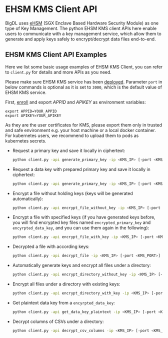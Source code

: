 # EHSM KMS Client API

BigDL uses [eHSM](https://github.com/intel/ehsm/) (SGX Enclave Based Hardware Security Module) as one type of Key Management. The python EHSM KMS client APIs here enable users to communicate with a key management service, which allow them to generate and apply keys safely to encrypt/decrypt data files end-to-end.


## EHSM KMS Client API Examples

Here we list some basic usage examples of EHSM KMS Client, you can refer to `client.py` for details and more APIs as you need.

Please make sure EHSM KMS service has been [deployed](https://github.com/intel-analytics/BigDL/tree/main/ppml/services/ehsm/kubernetes#deploy-bigdl-ehsm-kms-on-kubernetes). Parameter `port` in below commands is optional as it is set to `3000`, which is the default value of EHSM KMS service.

First, [enroll](https://github.com/intel-analytics/BigDL/tree/main/ppml/services/ehsm/kubernetes#3-enroll-through-restapi) and export *APPID* and *APIKEY* as environment variables:

```
export APPID=YOUR_APPID
export APIKEY=YOUR_APIKEY
```

As they are the user certificates for KMS, please export them only in trusted and safe environment e.g. your host machine or a local docker container. For kubernetes users, we recommend to upload them to pods as kubernetes secrets.
 
- Request a primary key and save it locally in ciphertext:

  ```bash
  python client.py -api generate_primary_key -ip <KMS_IP> [-port <KMS_PORT>]
  ```

- Request a data key with prepared primary key and save it locally in ciphertext:

  ```bash
  python client.py -api generate_primary_key -ip <KMS_IP> [-port <KMS_PORT>] -pkp <PRIMARYED_KEY_PATH>
  ```

- Encrypt a file without holding keys (keys will be generated automatically):

  ```bash
  python client.py -api encrypt_file_without_key -ip <KMS_IP> [-port <KMS_PORT>] -dfp <DATA_FILE_PATH>
  ```

- Encrypt a file with specified keys (if you have generated keys before, you will find encrypted key files named `encrypted_primary_key` and `encyrpted_data_key`, and you can use them again in the following):

  ```bash
  python client.py -api encrypt_file_with_key -ip <KMS_IP> [-port <KMS_PORT>] -pkp <PRIMARYED_KEY_PATH> -dkp <DATA_KEY_PATH> -dfp <DATA_FILE_PATH>
  ```

- Decrypted a file with according keys:

  ```bash
  python client.py -api decrypt_file -ip <KMS_IP> [-port <KMS_PORT>] -pkp <PRIMARYED_KEY_PATH> -dkp <DATA_KEY_PATH> -dfp <ENCYRPTED_DATA_FILE_PATH>
  ```

- Automatically generate keys and encrypt all files under a directory:

  ```bash
  python client.py -api encrypt_directory_without_key -ip <KMS_IP> [-port <KMS_PORT>] -dir <DIRECTORY_TO_BE_ENCRYPTED> [-sdp <SAVE_DIRECTORY_PATH>]
  ```
- Encrypt all files under a directory with existing keys:

  ```bash
  python client.py -api encrypt_directory_with_key -ip <KMS_IP> [-port <KMS_PORT>] -dir <DIRECTORY_TO_BE_ENCRYPTED> -pkp <PRIMARYED_KEY_PATH> -dkp <DATA_KEY_PATH> [-sdp <SAVE_DIRECTORY_PATH>]

- Get plaintext data key from a `encyrpted_data_key`:

  ```bash
  python client.py -api get_data_key_plaintext -ip <KMS_IP> [-port <KMS_PORT>] -pkp <PRIMARYED_KEY_PATH> -dkp <DATA_KEY_PATH>
  ```

- Decrypt columns of CSVs under a directory:

  ```bash
  python client.py -api decrypt_csv_columns -ip <KMS_IP> [-port <KMS_PORT>] -pkp <PRIMARYED_KEY_PATH> -dkp <DATA_KEY_PATH> -dir <DIRECTORY_TO_BE_ENCRYPTED>
  ```
